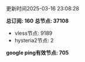 更新时间2025-03-16 23:08:28

**总订阅: 160**
**总节点: 37108**
- vless节点: 9189
- hysteria2节点: 2

**google ping有效节点: 705**
